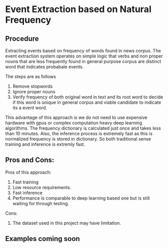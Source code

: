 # Event Extraction based on Natural Frequency

## Procedure

Extracting events based on frequency of words found in news corpus. The event extraction system operates on simple logic that verbs and non proper nouns that are less frequently found in general purpose corpus are distinct word that indicates probabale events.

The steps are as follows
1. Remove stopwords
2. Ignore proper nouns
3. Verify frequency of both original word in text and its root word to decide if this word is unique in general corpus and viable candidate to indicate its a event word.

This advantage of this approach is we do not need to use expensive hardware with gpus or complex computation heavy deep learning algorithms. The frequency dictionary is calculated just once and takes less than 10 minutes. Also, the inference process is extremely fast as this is normalized frequency is stored in dictionary. So both traditional sense training and inference is extremly fast.

## Pros and Cons:
Pros of this approach:
1. Fast training
2. Low resource requirements.
3. Fast inference
4. Performance is comparable to deep learning based one but is still waiting for through testing.

Cons:
1. The dataset used in this project may have limitation. 

## Examples coming soon

